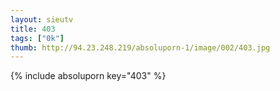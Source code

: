 ```yaml
--- 
layout: sieutv
title: 403
tags: ["0k"]
thumb: http://94.23.248.219/absoluporn-1/image/002/403.jpg
---
```

{% include absoluporn key="403" %} 
